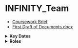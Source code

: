 # INFINITY_Team

- [Coursework Brief](https://vle.dmu.ac.uk/bbcswebdav/pid-5687216-dt-content-rid-11305925_1/courses/CTEC2902_2122_520/CTEC2902_Assignment_2_2021-2022%281%29.pdf)
- [First Draft of Documents.docx](https://github.com/DMU-CTEC2902-2022/INFINITY_Team/files/8337662/First.Draft.of.Documents.docx)



<details>
    <summary>  <b>Key Dates</b></summary><br/>
  
| Submission | Submission Date | Status |
| :---         |     :---:      |          ---: |
| Main System   | 19-April-2022     | <ul><li>[ ] Completed </li></ul>   |
| Presentation    | 24-Mar-2022       | <ul><li>[ ] Completed </li></ul>      |

</details>
  
<details>
    <summary> <b>Roles</b></summary><br/>
  
| User | Their Role |
| --- | --- |
| [Ethan Frizzell](https://github.com/Frizzle15) | Developer |
| [Luke Lydiatt](https://github.com/LLydiatt) | System Analyst |
| [Kartik Sally](https://github.com/KartikSR7) | Developer |


  </details>
  
 
